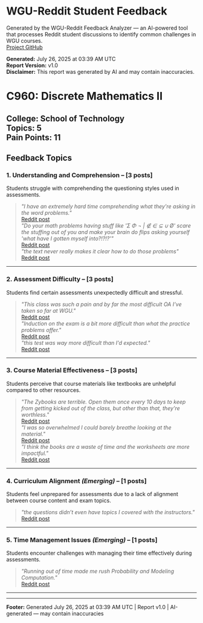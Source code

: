 # WGU-Reddit Student Feedback

Generated by the WGU-Reddit Feedback Analyzer — an AI-powered tool that processes Reddit student discussions to identify common challenges in WGU courses.  
[Project GitHub](https://wgudataninja.github.io/wgu-reddit-monitoring-pipeline/)

**Generated:** July 26, 2025 at 03:39 AM UTC  
**Report Version:** v1.0  
**Disclaimer:** This report was generated by AI and may contain inaccuracies.  
# C960: Discrete Mathematics II
**College:** School of Technology  
**Topics:** 5  
**Pain Points:** 11  
---
## Feedback Topics
### 1. Understanding and Comprehension – [3 posts]
Students struggle with comprehending the questioning styles used in assessments.  
> _"I have an extremely hard time comprehending what they're asking in the word problems."_  
> [Reddit post](https://reddit.com/comments/1f2sw8t)  
> _"Do your math problems having stuff like 'Σ Φ ¬ | ∉ ∈ ⊆ ∪ Ø' scare the stuffing out of you and make your brain do flips asking yourself 'what have I gotten myself into?!?!?'"_  
> [Reddit post](https://reddit.com/comments/1lint0z)  
> _"the text never really makes it clear how to do those problems"_  
> [Reddit post](https://reddit.com/comments/1adhho2)  
---
### 2. Assessment Difficulty – [3 posts]
Students find certain assessments unexpectedly difficult and stressful.  
> _"This class was such a pain and by far the most difficult OA I’ve taken so far at WGU."_  
> [Reddit post](https://reddit.com/comments/1ld5omq)  
> _"Induction on the exam is a bit more difficult than what the practice problems offer."_  
> [Reddit post](https://reddit.com/comments/1adhho2)  
> _"this test was *way* more difficult than I'd expected."_  
> [Reddit post](https://reddit.com/comments/1f13env)  
---
### 3. Course Material Effectiveness – [3 posts]
Students perceive that course materials like textbooks are unhelpful compared to other resources.  
> _"The Zybooks are terrible. Open them once every 10 days to keep from getting kicked out of the class, but other than that, they're worthless."_  
> [Reddit post](https://reddit.com/comments/1lint0z)  
> _"I was so overwhelmed I could barely breathe looking at the material."_  
> [Reddit post](https://reddit.com/comments/1amzuda)  
> _"I think the books are a waste of time and the worksheets are more impactful."_  
> [Reddit post](https://reddit.com/comments/1ap13r6)  
---
### 4. Curriculum Alignment _(Emerging)_ – [1 posts]
Students feel unprepared for assessments due to a lack of alignment between course content and exam topics.  
> _"the questions didn’t even have topics I covered with the instructors."_  
> [Reddit post](https://reddit.com/comments/1domuol)  
---
### 5. Time Management Issues _(Emerging)_ – [1 posts]
Students encounter challenges with managing their time effectively during assessments.  
> _"Running out of time made me rush Probability and Modeling Computation."_  
> [Reddit post](https://reddit.com/comments/1kca10a)  
---
---
**Footer:** Generated July 26, 2025 at 03:39 AM UTC | Report v1.0 | AI-generated — may contain inaccuracies  